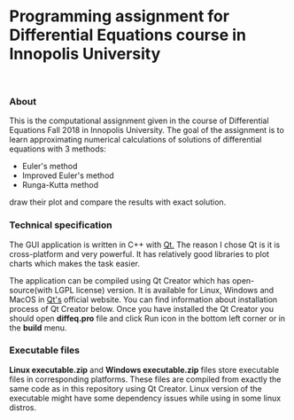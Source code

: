<h1>Programming assignment for Differential Equations course in Innopolis University</h1><br>
<div>
  <h3>
    About
  </h3>
  <p>
    This is the computational assignment given in the course of Differential Equations Fall 2018 in Innopolis University.
    The goal of the assignment is to learn approximating numerical calculations of solutions of differential equations with 3 methods:
    <ul>
      <li>Euler's method</li>
      <li>Improved Euler's method</li>
      <li>Runga-Kutta method</li>
    </ul>
    draw their plot and compare the results with exact solution.
  </p>
</div>
<div>
  <h3>Technical specification</h3>
  <p>The GUI application is written in C++ with <a href="https://www.qt.io/">Qt.</a>
    The reason I chose Qt is it is cross-platform and very powerful. It has relatively good libraries to plot charts which makes the task easier.   
  </p>
  <p>The application can be compiled using Qt Creator which has open-source(with LGPL license) version. It is available for Linux, Windows and MacOS in <a href="https://www.qt.io/">Qt's</a> official website. You can find information about installation process of Qt Creator below. Once you have installed the Qt Creator you should open <strong>diffeq.pro</strong> file and click Run icon in the bottom left corner or in the <strong>build</strong> menu.
  </p>
<div>
<div>
  <h3>
    Executable files
  </h3>
  <p>
    <strong>Linux executable.zip</strong> and <strong>Windows executable.zip</strong> files store executable files in corresponding platforms. These files are compiled from exactly the same code as in this repository using Qt Creator. Linux version of the executable might have some dependency issues while using in some linux distros.
  </p>
</div>
